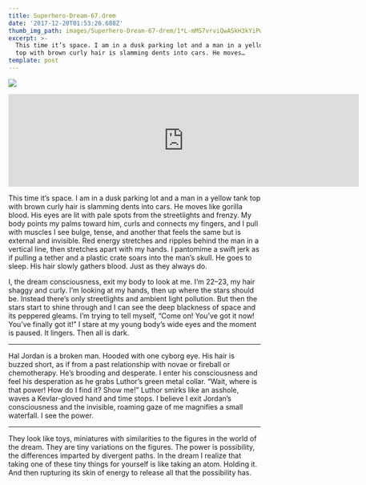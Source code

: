 ```yaml
---
title: Superhero-Dream-67.drem
date: '2017-12-20T01:53:26.688Z'
thumb_img_path: images/Superhero-Dream-67-drem/1*L-mMS7vrviQwASkH3kYiPw.jpeg
excerpt: >-
  This time it’s space. I am in a dusk parking lot and a man in a yellow tank
  top with brown curly hair is slamming dents into cars. He moves…
template: post
---
```

![](/images/Superhero-Dream-67-drem/1*L-mMS7vrviQwASkH3kYiPw.jpeg)

<iframe src="https://play.ht/embed/?article_url=https://medium.com/_p/superhero-dream-67-drem-f15a1e0c90ca" width="700" height="185" frameborder="0" scrolling="no"></iframe>

This time it’s space. I am in a dusk parking lot and a man in a yellow tank top with brown curly hair is slamming dents into cars. He moves like gorilla blood. His eyes are lit with pale spots from the streetlights and frenzy. My body points my palms toward him, curls and connects my fingers, and I pull with muscles I see bulge, tense, and another that feels the same but is external and invisible. Red energy stretches and ripples behind the man in a vertical line, then stretches apart with my hands. I pantomime a swift jerk as if pulling a tether and a plastic crate soars into the man’s skull. He goes to sleep. His hair slowly gathers blood. Just as they always do.

I, the dream consciousness, exit my body to look at me. I’m 22–23, my hair shaggy and curly. I’m looking at my hands, then up where the stars should be. Instead there’s only streetlights and ambient light pollution. But then the stars start to shine through and I can see the deep blackness of space and its peppered gleams. I’m trying to tell myself, “Come on! You’ve got it now! You’ve finally got it!” I stare at my young body’s wide eyes and the moment is paused. It lingers. Then all is dark.

* * *

Hal Jordan is a broken man. Hooded with one cyborg eye. His hair is buzzed short, as if from a past relationship with novae or fireball or chemotherapy. He’s brooding and desperate. I enter his consciousness and feel his desperation as he grabs Luthor’s green metal collar. “Wait, where is that power! How do I find it? Show me!” Luthor smirks like an asshole, waves a Kevlar-gloved hand and time stops. I believe I exit Jordan’s consciousness and the invisible, roaming gaze of me magnifies a small waterfall. I see the power.

* * *

They look like toys, miniatures with similarities to the figures in the world of the dream. They are tiny variations on the figures. The power is possibility, the differences imparted by divergent paths. In the dream I realize that taking one of these tiny things for yourself is like taking an atom. Holding it. And then rupturing its skin of energy to release all that the possibility has.
